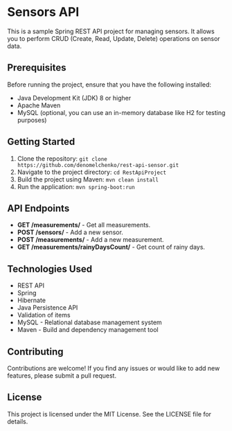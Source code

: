 # Sensors API

This is a sample Spring REST API project for managing sensors. It allows you to perform CRUD (Create, Read, Update, Delete) operations on sensor data.

## Prerequisites

Before running the project, ensure that you have the following installed:

- Java Development Kit (JDK) 8 or higher
- Apache Maven
- MySQL (optional, you can use an in-memory database like H2 for testing purposes)

## Getting Started

1. Clone the repository:
`git clone https://github.com/denomelchenko/rest-api-sensor.git`
2. Navigate to the project directory: `cd RestApiProject`
3. Build the project using Maven: `mvn clean install`
4. Run the application: `mvn spring-boot:run`

## API Endpoints
- **GET /measurements/** - Get all measurements.
- **POST /sensors/** - Add a new sensor.
- **POST /measurements/** - Add a new measurement.
- **GET /measurements/rainyDaysCount/** - Get count of rainy days.


## Technologies Used
* REST API
* Spring
* Hibernate
* Java Persistence API
* Validation of items
* MySQL - Relational database management system
* Maven - Build and dependency management tool

## Contributing
Contributions are welcome! If you find any issues or would like to add new features, please submit a pull request.

## License
This project is licensed under the MIT License. See the LICENSE file for details.